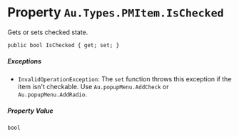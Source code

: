 # Property `Au.Types.PMItem.IsChecked`

Gets or sets checked state.

```
public bool IsChecked { get; set; }
```

##### Exceptions

- `InvalidOperationException`:
    The `set` function throws this exception if the item isn't checkable. Use `Au.popupMenu.AddCheck` or `Au.popupMenu.AddRadio`.

##### Property Value

`bool`